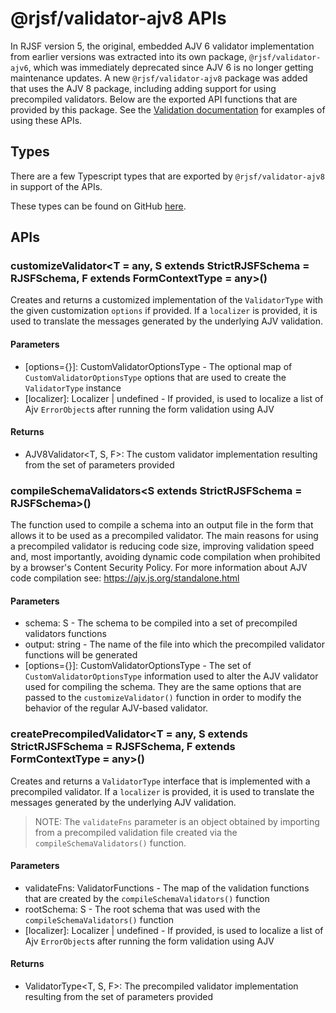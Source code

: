 # @rjsf/validator-ajv8 APIs

In RJSF version 5, the original, embedded AJV 6 validator implementation from earlier versions was extracted into its own package, `@rjsf/validator-ajv6`, which was immediately deprecated since AJV 6 is no longer getting maintenance updates.
A new `@rjsf/validator-ajv8` package was added that uses the AJV 8 package, including adding support for using precompiled validators.
Below are the exported API functions that are provided by this package.
See the [Validation documentation](../usage/validation.md) for examples of using these APIs.

## Types

There are a few Typescript types that are exported by `@rjsf/validator-ajv8` in support of the APIs.

These types can be found on GitHub [here](https://github.com/rjsf-team/react-jsonschema-form/blob/main/packages/validator-ajv8/src/types.ts).

## APIs

### customizeValidator&lt;T = any, S extends StrictRJSFSchema = RJSFSchema, F extends FormContextType = any>()

Creates and returns a customized implementation of the `ValidatorType` with the given customization `options` if provided.
If a `localizer` is provided, it is used to translate the messages generated by the underlying AJV validation.

#### Parameters

- [options={}]: CustomValidatorOptionsType - The optional map of `CustomValidatorOptionsType` options that are used to create the `ValidatorType` instance
- [localizer]: Localizer | undefined - If provided, is used to localize a list of Ajv `ErrorObject`s after running the form validation using AJV

#### Returns

- AJV8Validator&lt;T, S, F>: The custom validator implementation resulting from the set of parameters provided

### compileSchemaValidators&lt;S extends StrictRJSFSchema = RJSFSchema>()

The function used to compile a schema into an output file in the form that allows it to be used as a precompiled validator.
The main reasons for using a precompiled validator is reducing code size, improving validation speed and, most importantly, avoiding dynamic code compilation when prohibited by a browser's Content Security Policy.
For more information about AJV code compilation see: https://ajv.js.org/standalone.html

#### Parameters

- schema: S - The schema to be compiled into a set of precompiled validators functions
- output: string - The name of the file into which the precompiled validator functions will be generated
- [options={}]: CustomValidatorOptionsType - The set of `CustomValidatorOptionsType` information used to alter the AJV validator used for compiling the schema. They are the same options that are passed to the `customizeValidator()` function in order to modify the behavior of the regular AJV-based validator.

### createPrecompiledValidator&lt;T = any, S extends StrictRJSFSchema = RJSFSchema, F extends FormContextType = any>()

Creates and returns a `ValidatorType` interface that is implemented with a precompiled validator.
If a `localizer` is provided, it is used to translate the messages generated by the underlying AJV validation.

> NOTE: The `validateFns` parameter is an object obtained by importing from a precompiled validation file created via the `compileSchemaValidators()` function.

#### Parameters

- validateFns: ValidatorFunctions - The map of the validation functions that are created by the `compileSchemaValidators()` function
- rootSchema: S - The root schema that was used with the `compileSchemaValidators()` function
- [localizer]: Localizer | undefined - If provided, is used to localize a list of Ajv `ErrorObject`s after running the form validation using AJV

#### Returns

- ValidatorType&lt;T, S, F>: The precompiled validator implementation resulting from the set of parameters provided
